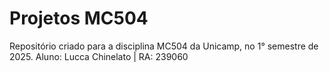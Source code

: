 # Projetos MC504
Repositório criado para a disciplina MC504 da Unicamp, no 1° semestre de 2025.
Aluno: Lucca Chinelato | RA: 239060
